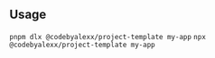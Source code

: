 ## Usage

`pnpm dlx @codebyalexx/project-template my-app`
`npx @codebyalexx/project-template my-app`
